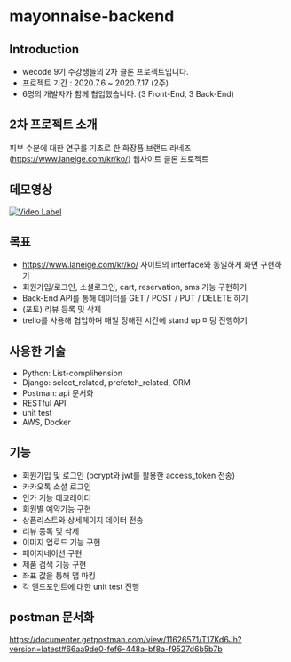 # mayonnaise-backend

## Introduction
- wecode 9기 수강생들의 2차 클론 프로젝트입니다.
- 프로젝트 기간 : 2020.7.6 ~ 2020.7.17 (2주)
- 6명의 개발자가 함께 협업했습니다. (3 Front-End, 3 Back-End)

## 2차 프로젝트 소개
 피부 수분에 대한 연구를 기초로 한 화장품 브랜드 라네즈(https://www.laneige.com/kr/ko/) 웹사이트 클론 프로젝트


## 데모영상
[![Video Label](https://user-images.githubusercontent.com/60872814/88010998-2c0c1400-cb51-11ea-98d1-f91a9df7674e.png)](https://www.youtube.com/watch?v=xIFB2U80wgc&feature=youtu.be)
 

## 목표
- https://www.laneige.com/kr/ko/ 사이트의 interface와 동일하게 화면 구현하기
- 회원가입/로그인, 소셜로그인, cart, reservation, sms 기능 구현하기
- Back-End API를 통해 데이터를 GET / POST / PUT / DELETE 하기
- (포토) 리뷰 등록 및 삭제
- trello를 사용해 협업하며 매일 정해진 시간에 stand up 미팅 진행하기

## 사용한 기술
- Python: List-complihension
- Django: select_related, prefetch_related, ORM
- Postman: api 문서화
- RESTful API
- unit test
- AWS, Docker

## 기능
- 회원가입 및 로그인 (bcrypt와 jwt를 활용한 access_token 전송)
- 카카오톡 소셜 로그인
- 인가 기능 데코레이터
- 회원별 예약기능 구현
- 상품리스트와 상세페이지 데이터 전송
- 리뷰 등록 및 삭제
- 이미지 업로드 기능 구현
- 페이지네이션 구현
- 제품 검색 기능 구현
- 좌표 값을 통해 맵 마킹
- 각 엔드포인트에 대한 unit test 진행

## postman 문서화
https://documenter.getpostman.com/view/11626571/T17Kd6Jh?version=latest#66aa9de0-fef6-448a-bf8a-f9527d6b5b7b
